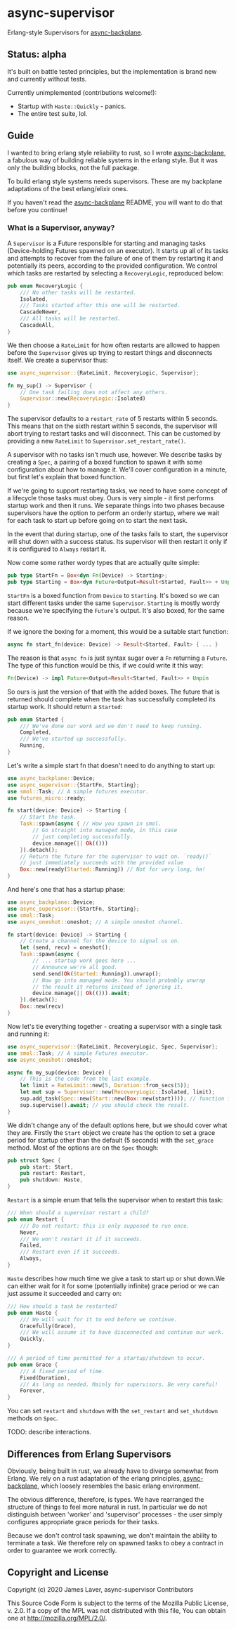 # async-supervisor

<!-- [![License](https://img.shields.io/crates/l/async-supervisor.svg)](https://github.com/irrustible/async-supervisor/blob/main/LICENSE) -->
<!-- [![Package](https://img.shields.io/crates/v/async-supervisor.svg)](https://crates.io/crates/async-supervisor) -->
<!-- [![Documentation](https://docs.rs/async-supervisor/badge.svg)](https://docs.rs/async-supervisor) -->

Erlang-style Supervisors for
[async-backplane](https://github.com/irrustible/async-backplane).

## Status: alpha

It's built on battle tested principles, but the implementation is
brand new and currently without tests.

Currently unimplemented (contributions welcome!):

* Startup with `Haste::Quickly` - panics.
* The entire test suite, lol.

## Guide

I wanted to bring erlang style reliability to rust, so I wrote
[async-backplane](https://github.com/irrustible/async-backplane), a
fabulous way of building reliable systems in the erlang style. But
it was only the building blocks, not the full package.

To build erlang style systems needs supervisors. These are my
backplane adaptations of the best erlang/elixir ones.

If you haven't read the
[async-backplane](https://github.com/irrustible/async-backplane)
README, you will want to do that before you continue!

### What is a Supervisor, anyway?

A `Supervisor` is a Future responsible for starting and managing tasks
(Device-holding Futures spawned on an executor). It starts up all of
its tasks and attempts to recover from the failure of one of them by
restarting it and potentially its peers, according to the provided
configuration. We control which tasks are restarted by selecting a
`RecoveryLogic`, reproduced below:

```rust
pub enum RecoveryLogic {
    /// No other tasks will be restarted.
    Isolated,
    /// Tasks started after this one will be restarted.
    CascadeNewer,
    /// All tasks will be restarted.
    CascadeAll,
}
```

We then choose a `RateLimit` for how often restarts are allowed to
happen before the `Supervisor` gives up trying to restart things and
disconnects itself. We create a supervisor thus:

```rust
use async_supervisor::{RateLimit, RecoveryLogic, Supervisor};

fn my_sup() -> Supervisor {
    // One task failing does not affect any others.
    Supervisor::new(RecoveryLogic::Isolated)
}
```

The supervisor defaults to a `restart_rate` of 5 restarts within 5
seconds. This means that on the sixth restart within 5 seconds, the
supervisor will abort trying to restart tasks and will
disconnect. This can be customed by providing a new `RateLimit` to
`Supervisor.set_restart_rate()`.

A supervisor with no tasks isn't much use, however. We describe tasks
by creating a `Spec`, a pairing of a boxed function to spawn it with
some configuration about how to manage it. We'll cover configuration
in a minute, but first let's explain that boxed function.

If we're going to support restarting tasks, we need to have some
concept of a lifecycle those tasks must obey. Ours is very simple - it
first performs startup work and then it runs. We separate things into
two phases because supervisors have the option to perform an orderly
startup, where we wait for each task to start up before going on to
start the next task.

In the event that during startup, one of the tasks fails to start, the
supervisor will shut down with a success status. Its supervisor will
then restart it only if it is configured to `Always` restart it.

Now come some rather wordy types that are actually quite simple:

```rust
pub type StartFn = Box<dyn Fn(Device) -> Starting>;
pub type Starting = Box<dyn Future<Output=Result<Started, Fault>> + Unpin>;
```

`StartFn` is a boxed function from `Device` to `Starting`. It's boxed
so we can start different tasks under the same `Supervisor`.
`Starting` is mostly wordy because we're specifying the `Future`'s
output. It's also boxed, for the same reason.

If we ignore the boxing for a moment, this would be a suitable start
function:

```rust
async fn start_fn(device: Device) -> Result<Started, Fault> { ... }
```

The reason is that `async fn` is just syntax sugar over a `Fn`
returning a `Future`. The type of this function would be this, if we
could write it this way:

```rust
Fn(Device) -> impl Future<Output=Result<Started, Fault>> + Unpin
```

So ours is just the version of that with the added boxes. The future
that is returned should complete when the task has successfully
completed its startup work. It should return a `Started`:

```rust
pub enum Started {
    /// We've done our work and we don't need to keep running.
    Completed,
    /// We've started up successfully.
    Running,
}
```

Let's write a simple start fn that doesn't need to do anything to
start up:

```rust
use async_backplane::Device;
use async_supervisor::{StartFn, Starting};
use smol::Task; // A simple futures executor.
use futures_micro::ready;

fn start(device: Device) -> Starting {
    // Start the task.
    Task::spawn(async { // How you spawn in smol.
        // Go straight into managed mode, in this case
        // just completing successfully.
        device.manage(|| Ok(()))
    }).detach();
    // Return the future for the supervisor to wait on. `ready()`
    // just immediately succeeds with the provided value
    Box::new(ready(Started::Running)) // Not for very long, ha!
}

```

And here's one that has a startup phase:

```rust
use async_backplane::Device;
use async_supervisor::{StartFn, Starting};
use smol::Task;
use async_oneshot::oneshot; // A simple oneshot channel.

fn start(device: Device) -> Starting {
    // Create a channel for the device to signal us on.
    let (send, recv) = oneshot();
    Task::spawn(async {
        // ... startup work goes here ...
        // Announce we're all good.
        send.send(Ok(Started::Running)).unwrap();
        // Now go into managed mode. You should probably unwrap
        // the result it returns instead of ignoring it.
        device.manage(|| Ok(())).await;
    }).detach();
    Box::new(recv)
}
```

Now let's tie everything together - creating a supervisor with a
single task and running it:

```rust
use async_supervisor::{RateLimit, RecoveryLogic, Spec, Supervisor};
use smol::Task; // A simple Futures executor.
use async_oneshot::oneshot;

async fn my_sup(device: Device) {
    // This is the code from the last example.
    let limit = RateLimit::new(5, Duration::from_secs(5));
    let mut sup = Supervisor::new(RecoveryLogic::Isolated, limit);
    sup.add_task(Spec::new(Start::new(Box::new(start)))); // function from last example.
    sup.supervise().await; // you should check the result.
}
```

We didn't change any of the default options here, but we should cover
what they are. Firstly the `Start` object we create has the option to
set a grace period for startup other than the default (5 seconds) with
the `set_grace` method. Most of the options are on the `Spec` though:

```rust
pub struct Spec {
    pub start: Start,
    pub restart: Restart,
    pub shutdown: Haste,
}
```

`Restart` is a simple enum that tells the supervisor when to restart
this task:

```rust
/// When should a supervisor restart a child?
pub enum Restart {
    /// Do not restart: this is only supposed to run once.
    Never,
    /// We won't restart it if it succeeds.
    Failed,
    /// Restart even if it succeeds.
    Always,
}
```

`Haste` describes how much time we give a task to start up or shut
down.We can either wait for it for some (potentially infinite) grace
period or we can just assume it succeeded and carry on:

```rust
/// How should a task be restarted?
pub enum Haste {
    /// We will wait for it to end before we continue.
    Gracefully(Grace),
    /// We will assume it to have disconnected and continue our work.
    Quickly,
}

/// A period of time permitted for a startup/shutdown to occur.
pub enum Grace {
    /// A fixed period of time.
    Fixed(Duration),
    /// As long as needed. Mainly for supervisors. Be very careful!
    Forever,
}
```

You can set `restart` and `shutdown` with the `set_restart` and
`set_shutdown` methods on `Spec`.




TODO: describe interactions.

## Differences from Erlang Supervisors

Obviously, being built in rust, we already have to diverge somewhat
from Erlang. We rely on a rust adaptation of the erlang principles,
[async-backplane](https://github.com/irrustible/async-backplane),
which loosely resembles the basic erlang environment.

The obvious difference, therefore, is types. We have rearranged the
structure of things to feel more natural in rust. In particular we do
not distinguish between 'worker' and 'supervisor' processes - the user
simply configures appropriate grace periods for their tasks.

Because we don't control task spawning, we don't maintain the ability
to terminate a task. We therefore rely on spawned tasks to obey a
contract in order to guarantee we work correctly.

## Copyright and License

Copyright (c) 2020 James Laver, async-supervisor Contributors

This Source Code Form is subject to the terms of the Mozilla Public
License, v. 2.0. If a copy of the MPL was not distributed with this
file, You can obtain one at http://mozilla.org/MPL/2.0/.


